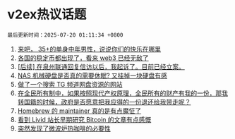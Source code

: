 # v2ex热议话题

`最后更新时间：2025-07-20 01:11:34 +0800`

1. [来吧， 35+的单身中年男性，说说你们的快乐在哪里](https://www.v2ex.com/t/1146254)
1. [各国的稳定币都出现了，看来 web3 已经无敌了](https://www.v2ex.com/t/1146268)
1. [[后续] 在泉州联通回复信访以后，我起诉了。目前已经立案。](https://www.v2ex.com/t/1146277)
1. [NAS 机械硬盘是否真的需要休眠? 又挂掉一块硬盘有感](https://www.v2ex.com/t/1146243)
1. [做了一个搜索 TG 频道网盘资源的网站](https://www.v2ex.com/t/1146272)
1. [在全民所有制中，如果按照现代产权原理，全民所有的财产有我的一份，那我转国籍的时候，政府是否愿意把我应得的一份退还给我带走呢？](https://www.v2ex.com/t/1146351)
1. [Homebrew 的 maintainer 真的是有点魔怔了](https://www.v2ex.com/t/1146247)
1. [看到 Livid 站长早期研究 Bitcoin 的文章有点感慨](https://www.v2ex.com/t/1146246)
1. [突然发现了微波炉热咖啡的必要性](https://www.v2ex.com/t/1146290)

